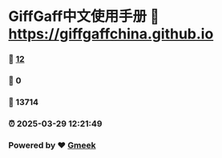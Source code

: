 # GiffGaff中文使用手册 :link: https://giffgaffchina.github.io 
### :page_facing_up: [12](https://giffgaffchina.github.io/tag.html) 
### :speech_balloon: 0 
### :hibiscus: 13714 
### :alarm_clock: 2025-03-29 12:21:49 
### Powered by :heart: [Gmeek](https://github.com/Meekdai/Gmeek)
